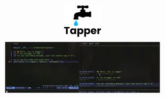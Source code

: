 <p align="center">
    <img src="assets/tapper-logo.webp" width="120" alt="Tapper">
</p>

![Tapper presentation](assets/presentation.webp)
